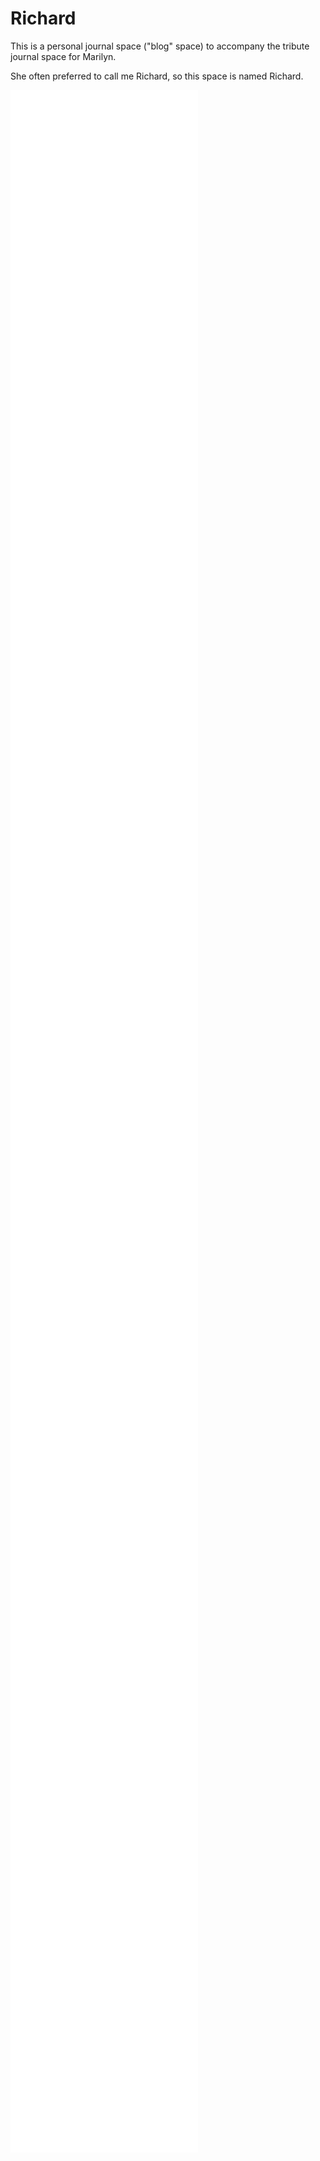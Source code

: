 # Richard

This is a personal journal space ("blog" space)
to accompany the tribute journal space for Marilyn.

She often preferred to call me Richard,
so this space is named Richard.

![20200224 Glimmer of Hope](2020/20200224-glimmer-of-hope.md)
![20200219 no rest](2020/20200219-no-rest.md)
![20200211 Raging Again](2020/20200211-ambushed.md)
![20200208 Counseling and Kroger](2020/20200208-counseling-and-kroger.md)
![20200205 Remembering](2020/20200205-remembering.md)
![20200202 Sunset](2020/20200202-sunset.md)
![20200130 24 Hours](2020/20200130-twenty-four-hours.md)
![20200126 Hair Cut](2020/20200126-hair-cut.md)
![20200124 Alone Around Town](2020/20200124-alone.md)
![20200122 Reminders](2020/20200122-reminders.md)
![20200120 Jonah Ran](2020/20200120-jonah-ran.md)
![20200118 Virginia for MLK](2020/20200118-virginia-for-mlk.md)
![20200117 The Drive](2020/20200117-the-drive.md)
![20200115 counselor](2020/20200115-counseling-and-camaraderie.md)
![20200113 Five Days](2020/20200113-five-days.md)
![20200111 untitled Saturday](2020/20200111-untitled-saturday.md)
![20200109 Full Day Back](2020/20200109-full-day.md)
![20200107 Paslm 4 and More](2020/20200107-psalm-4-and-more.md)
![20200102 Angry at God](2020/20200102-dont-want-to-feel.md)
![20191231 End of a Year, End of an Era](2019/20191231-year-end.md)
![20191230 The Shove](2019/20191230-the-shove.md)
![20191228 Two Weeks Ago](2019/20191228-two-weeks.md)


